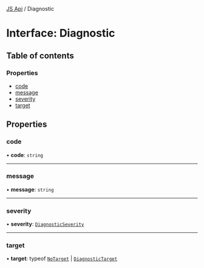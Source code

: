 [JS Api](../index.md) / Diagnostic

# Interface: Diagnostic

## Table of contents

### Properties

- [code](Diagnostic.md#code)
- [message](Diagnostic.md#message)
- [severity](Diagnostic.md#severity)
- [target](Diagnostic.md#target)

## Properties

### code

• **code**: `string`

___

### message

• **message**: `string`

___

### severity

• **severity**: [`DiagnosticSeverity`](../index.md#diagnosticseverity)

___

### target

• **target**: typeof [`NoTarget`](../index.md#notarget) \| [`DiagnosticTarget`](../index.md#diagnostictarget)
